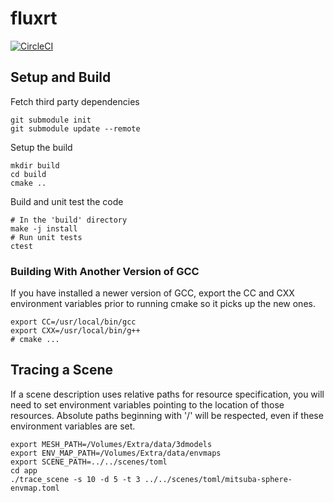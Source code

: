 # fluxrt

[![CircleCI](https://circleci.com/gh/dacunni/fluxrt.svg?style=svg&circle-token=28dd027707113d1736da63596a27712c238f17d0)](https://circleci.com/gh/dacunni/fluxrt)

## Setup and Build
Fetch third party dependencies
```
git submodule init
git submodule update --remote
```

Setup the build
```
mkdir build
cd build
cmake ..
```

Build and unit test the code
```
# In the 'build' directory
make -j install
# Run unit tests
ctest
```
### Building With Another Version of GCC

If you have installed a newer version of GCC, export the CC and CXX
environment variables prior to running cmake so it picks up the new ones.
```
export CC=/usr/local/bin/gcc
export CXX=/usr/local/bin/g++
# cmake ...
```

## Tracing a Scene

If a scene description uses relative paths for resource specification,
you will need to set environment variables pointing to the location
of those resources. Absolute paths beginning with '/' will be respected,
even if these environment variables are set.

```
export MESH_PATH=/Volumes/Extra/data/3dmodels
export ENV_MAP_PATH=/Volumes/Extra/data/envmaps
export SCENE_PATH=../../scenes/toml
cd app
./trace_scene -s 10 -d 5 -t 3 ../../scenes/toml/mitsuba-sphere-envmap.toml
```

